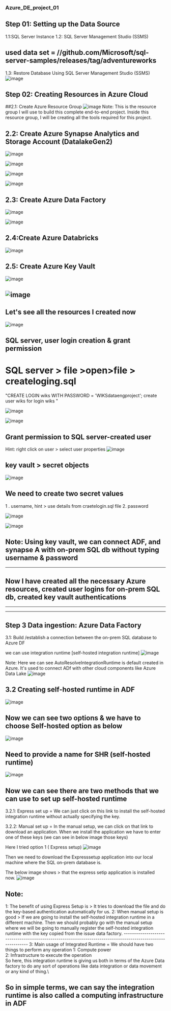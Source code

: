 ### Azure_DE_project_01

## Step 01: Setting up the Data Source
1.1:SQL Server Instance 
1.2: SQL Server Management Studio (SSMS)
## used data set = //github.com/Microsoft/sql-server-samples/releases/tag/adventureworks
1.3: Restore Database Using SQL Server Management Studio (SSMS)
![image](https://github.com/user-attachments/assets/3f3d93c5-08ad-4461-9d77-c3acee516d3c)

## Step 02: Creating Resources in Azure Cloud 
##2.1: Create Azure Resource Group 
![image](https://github.com/user-attachments/assets/94aa3607-af82-4e4a-a0a9-a36c78df6ba3)
Note: This is the resource group I will use to build this complete end-to-end project. Inside this resource group, I will be creating all the tools required for this project.

## 2.2: Create Azure Synapse Analytics and Storage Account (DatalakeGen2)
![image](https://github.com/user-attachments/assets/af528e72-885d-4f17-96cf-11e1382c00a6)

![image](https://github.com/user-attachments/assets/fc9de621-8581-40dc-b141-7ed393a43d18)

![image](https://github.com/user-attachments/assets/716dde2d-f667-477d-a07e-c286d5eb3750)

![image](https://github.com/user-attachments/assets/4afb0699-e527-4d84-b661-538e0a849f23)

## 2.3: Create Azure Data Factory 
![image](https://github.com/user-attachments/assets/fe05f6ba-24d5-47f9-b0fc-b0a577f40e77)

![image](https://github.com/user-attachments/assets/6581bda8-3316-4e49-8575-75a9615a9055)

## 2.4:Create Azure Databricks 
![image](https://github.com/user-attachments/assets/98936044-d4a6-4aaa-988b-406ccce22f24)

## 2.5: Create Azure Key Vault

![image](https://github.com/user-attachments/assets/fa7ae15d-b755-46b7-b436-4e421ab780ed)

![image](https://github.com/user-attachments/assets/0f8ff0b8-9c05-4790-9609-18e99cbd572d)
-----------------------------------------------------------------------------------------
## Let's see all the resources I created now 
![image](https://github.com/user-attachments/assets/084b321f-d490-44de-b0fc-60b4ae714e89)

## SQL server, user login creation & grant permission 
# SQL server > file >open>file > createloging.sql
"CREATE LOGIN wiks WITH PASSWORD = 'WIKSdataengproject';
create user wiks for login wiks " 

![image](https://github.com/user-attachments/assets/ba730459-94ab-42a3-88a9-57f24fe71037)

![image](https://github.com/user-attachments/assets/5f296ac7-8e02-46b1-a7e9-1743fc596805)

## Grant permission to SQL server-created user 
Hint: right click on user > select  user properties 
![image](https://github.com/user-attachments/assets/6a096e69-404f-4783-8fb9-444efbee1dea)

## key vault > secret objects 

![image](https://github.com/user-attachments/assets/4c16ba41-bd24-469c-aa39-e914048ef21b)

## We need to create two secret values 
1 . username, hint > use details from craetelogin.sql file 
2.  password


![image](https://github.com/user-attachments/assets/525f855e-8e69-4acb-b290-fc063d04f24d)


![image](https://github.com/user-attachments/assets/9ad65aee-79e5-46b1-ab04-83a12e8d4750)

## Note: Using key vault, we can connect ADF, and synapse A with on-prem SQL db without typing username & password

--------------------------------------------------------------------------------------------
## Now I have created all the necessary Azure resources, created user logins for on-prem SQL db, created key vault authentications 
--------------------------------------------------------------------------------------------
--------------------------------------------------------------------------------------------
## Step 3 Data ingestion: Azure Data Factory 
3.1: Build /establish a connection between the on-prem SQL database to Azure DF 

we can use integration runtime [self-hosted integration runtime]
![image](https://github.com/user-attachments/assets/ad552a77-4cf1-4096-8066-a516c427f39b)

Note: Here we can see AutoResolveIntegrationRuntime is default created in Azure. It's used to connect ADf with other cloud components like Azure Data Lake
![image](https://github.com/user-attachments/assets/256e48d9-94d4-412d-8714-db8acd7fb7f3)

## 3.2 Creating self-hosted runtime in ADF 
![image](https://github.com/user-attachments/assets/1166424a-58d9-41b8-b051-836d1d1d0419)

## Now we can see two options & we have to choose Self-hosted option as below 
![image](https://github.com/user-attachments/assets/c6ca7e68-aadf-40d3-8b21-a1f4a3188f08)

## Need to provide a name for SHR (self-hosted runtime)
![image](https://github.com/user-attachments/assets/633a6938-382a-4229-8a1c-164e529b248a)


## Now we can see there are two methods that we can use to set up self-hosted runtime
3.2.1: Express set up = We can just click on this link to install the self-hosted integration runtime without actually specifying the key.

3.2.2: Manual set up  = In the manual setup, we can click on that link to download an application. When we install the application we have to enter one of these  keys (we can see in below image those keys)

Here I tried option 1 ( Express setup)
![image](https://github.com/user-attachments/assets/5a7ae05a-8124-4872-9fc5-3f2af27bbeca)

Then we need to download the Expresssetup application into our local machine where the SQL on-prem database is.

The below image shows > that the express setip application is installed now.
![image](https://github.com/user-attachments/assets/01a64c45-161c-4bf1-a064-08dea1b177b5)

## Note:  
1:  The benefit of using Express Setup is > It tries to download the file and do the key-based authentication automatically 
    for us.
2:  When manual setup is good > If we are going to install the self-hosted integration runtime in a different machine. Then we 
    should probably go with the manual setup where we will be going to manually register the self-hosted integration runtime 
    with the key copied from the issue data factory.
    -------------------------------------------------------------------------------------------------------------
3: Main usage of Integrated Runtime = We should have two things to perform any operation 
   1: Compute power \
   2: Infrastructure to execute the operation \
   So here, this integration runtime is giving us both in terms of the Azure Data factory to do any sort of operations like 
   data integration or data movement or any kind of thing.\
   ## So in simple terms, we can say the integration runtime is also called a computing infrastructure in ADF
   

